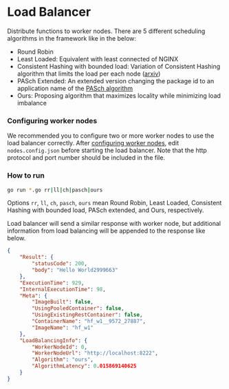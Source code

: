 # Load Balancer

Distribute functions to worker nodes. There are 5 different scheduling algorithms in the framework like in the below:

- Round Robin
- Least Loaded: Equivalent with least connected of NGINX
- Consistent Hashing with bounded load: Variation of Consistent Hashing algorithm that limits the load per each node ([arxiv](https://arxiv.org/abs/1608.01350))
- PASch Extended: An extended version changing the package id to an application name of the [PASch algorithm](https://ieeexplore.ieee.org/document/8752939)
- Ours: Proposing algorithm that maximizes locality while minimizing load imbalance

### Configuring worker nodes

We recommended you to configure two or more worker nodes to use the load balancer correctly.
After [configuring worker nodes](../worker_front), edit `nodes.config.json` before starting the load balancer.
Note that the http protocol and port number should be included in the file.

### How to run

```bash
go run *.go rr|ll|ch|pasch|ours
```

Options `rr`, `ll`, `ch`, `pasch`, `ours` mean Round Robin, Least Loaded, Consistent Hashing with bounded load, PASch extended, and Ours, respectively.


Load balancer will send a similar response with worker node, but additional information from load balancing will be appended to the response like below.

```json
{
	"Result": {
		"statusCode": 200,
		"body": "Hello World2999663"
	},
	"ExecutionTime": 929,
	"InternalExecutionTime": 98,
	"Meta": {
		"ImageBuilt": false,
		"UsingPooledContainer": false,
		"UsingExistingRestContainer": false,
		"ContainerName": "hf_w1__9572_27887",
		"ImageName": "hf_w1"
	},
	"LoadBalancingInfo": {
		"WorkerNodeId": 0,
		"WorkerNodeUrl": "http://localhost:8222",
		"Algorithm": "ours",
		"AlgorithmLatency": 0.015869140625
	}
}
```